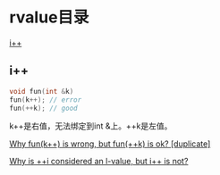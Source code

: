 # rvalue目录

[i++](#i++)







## i++

```c++
void fun(int &k)
fun(k++); // error
fun(++k); // good
```

k++是右值，无法绑定到int &上。++k是左值。

[Why fun(k++) is wrong, but fun(++k) is ok? [duplicate]](https://stackoverflow.com/questions/63212957/why-funk-is-wrong-but-funk-is-ok)

[Why is ++i considered an l-value, but i++ is not?](https://stackoverflow.com/questions/371503/why-is-i-considered-an-l-value-but-i-is-not)


